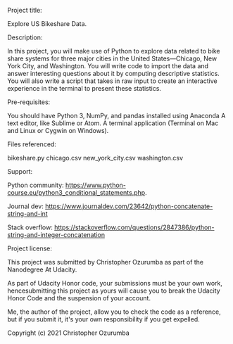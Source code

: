 Project title:

Explore US Bikeshare Data.


Description:

In this project, you will make use of Python to explore data related to bike share systems for three major cities in the United States—Chicago, New York City, and Washington. You will write code to import the data and answer interesting questions about it by computing descriptive statistics.
You will also write a script that takes in raw input to create an interactive experience in the terminal to present these statistics.


Pre-requisites:

You should have Python 3, NumPy, and pandas installed using Anaconda
A text editor, like Sublime or Atom.
A terminal application (Terminal on Mac and Linux or Cygwin on Windows).


Files referenced:

bikeshare.py
chicago.csv
new_york_city.csv
washington.csv

Support:

Python community: https://www.python-course.eu/python3_conditional_statements.php.

Journal dev: https://www.journaldev.com/23642/python-concatenate-string-and-int

Stack overflow: https://stackoverflow.com/questions/2847386/python-string-and-integer-concatenation


Project license:

This project was submitted by Christopher Ozurumba as part of the Nanodegree At Udacity.

As part of Udacity Honor code, your submissions must be your own work, hencesubmitting this project as yours will cause you to break the Udacity Honor Code and the suspension of your account.

Me, the author of the project, allow you to check the code as a reference, but if you submit it, it's your own responsibility if you get expelled.

Copyright (c) 2021 Christopher Ozurumba

